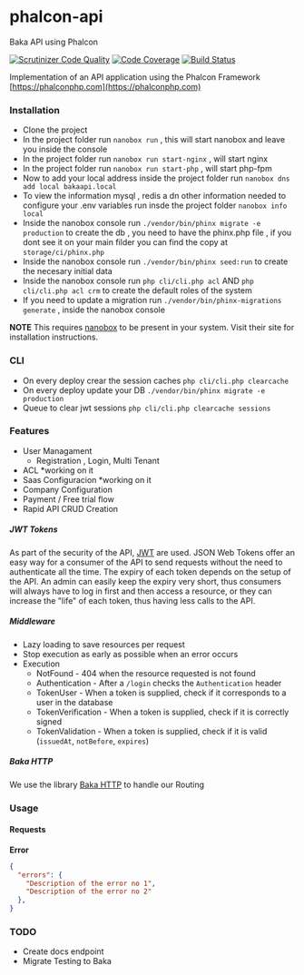 # phalcon-api
Baka API using Phalcon

[![Scrutinizer Code Quality](https://scrutinizer-ci.com/g/bakaphp/phalcon-api/badges/quality-score.png?b=master)](https://scrutinizer-ci.com/g/bakaphp/phalcon-api/?branch=master)
[![Code Coverage](https://scrutinizer-ci.com/g/bakaphp/phalcon-api/badges/coverage.png?b=master)](https://scrutinizer-ci.com/g/bakaphp/phalcon-api/?branch=master)
[![Build Status](https://scrutinizer-ci.com/g/bakaphp/phalcon-api/badges/build.png?b=master)](https://scrutinizer-ci.com/g/bakaphp/phalcon-api/build-status/master)


Implementation of an API application using the Phalcon Framework [https://phalconphp.com](https://phalconphp.com)

### Installation
- Clone the project
- In the project folder run `nanobox run` , this will start nanobox and leave you inside the console
- In the project folder run `nanobox run start-nginx`  , will start nginx 
- In the project folder run `nanobox run start-php` , will start php-fpm
- Now to add your local address inside the project folder run `nanobox dns add local bakaapi.local`
- To view the information mysql , redis a dn other information needed to configure your .env variables run insde the project folder `nanobox info local`
- Inside the nanobox console run  `./vendor/bin/phinx migrate -e production` to create the db , you need to have the phinx.php file , if you dont see it on your main filder you can find the copy at `storage/ci/phinx.php`
- Inside the nanobox console run `./vendor/bin/phinx seed:run` to create the necesary initial data
- Inside the nanobox console run `php cli/cli.php acl` AND `php cli/cli.php acl crm` to create the default roles of the system
- If you need to update a migration run `./vendor/bin/phinx-migrations  generate` , inside the nanobox console

**NOTE** This requires [nanobox](https://nanobox.io) to be present in your system. Visit their site for installation instructions.

### CLI
- On every deploy crear the session caches `php cli/cli.php clearcache` 
- On every deploy update your DB `./vendor/bin/phinx migrate -e production`
- Queue to clear jwt sessions `php cli/cli.php clearcache sessions`

### Features
- User Managament
  - Registration , Login, Multi Tenant 
- ACL *working on it
- Saas Configuracion *working on it
 - Company Configuration
 - Payment / Free trial flow
- Rapid API CRUD Creation

##### JWT Tokens
As part of the security of the API, [JWT](https://jwt.io) are used. JSON Web Tokens offer an easy way for a consumer of the API to send requests without the need to authenticate all the time. The expiry of each token depends on the setup of the API. An admin can easily keep the expiry very short, thus consumers will always have to log in first and then access a resource, or they can increase the "life" of each token, thus having less calls to the API.

##### Middleware
- Lazy loading to save resources per request
- Stop execution as early as possible when an error occurs
- Execution
    - NotFound          - 404 when the resource requested is not found
    - Authentication    - After a `/login` checks the `Authentication` header
    - TokenUser         - When a token is supplied, check if it corresponds to a user in the database
    - TokenVerification - When a token is supplied, check if it is correctly signed
    - TokenValidation   - When a token is supplied, check if it is valid (`issuedAt`, `notBefore`, `expires`) 

##### Baka HTTP
We use the library [Baka HTTP](https://github.com/bakaphp/http) to handle our Routing 

### Usage

#### Requests

**Error**

```json
{
  "errors": {
    "Description of the error no 1",
    "Description of the error no 2"
  },
}
```

                                                  
### TODO
- Create docs endpoint
- Migrate Testing to Baka
